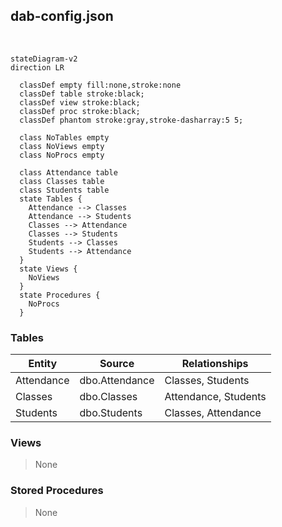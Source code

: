 ## dab-config.json
<p>&nbsp;</p>

```mermaid
stateDiagram-v2
direction LR

  classDef empty fill:none,stroke:none
  classDef table stroke:black;
  classDef view stroke:black;
  classDef proc stroke:black;
  classDef phantom stroke:gray,stroke-dasharray:5 5;

  class NoTables empty
  class NoViews empty
  class NoProcs empty

  class Attendance table
  class Classes table
  class Students table
  state Tables {
    Attendance --> Classes
    Attendance --> Students
    Classes --> Attendance
    Classes --> Students
    Students --> Classes
    Students --> Attendance
  }
  state Views {
    NoViews
  }
  state Procedures {
    NoProcs
  }
```

### Tables
|Entity|Source|Relationships
|-|-|-
|Attendance|dbo.Attendance|Classes, Students
|Classes|dbo.Classes|Attendance, Students
|Students|dbo.Students|Classes, Attendance

### Views
> None

### Stored Procedures
> None

